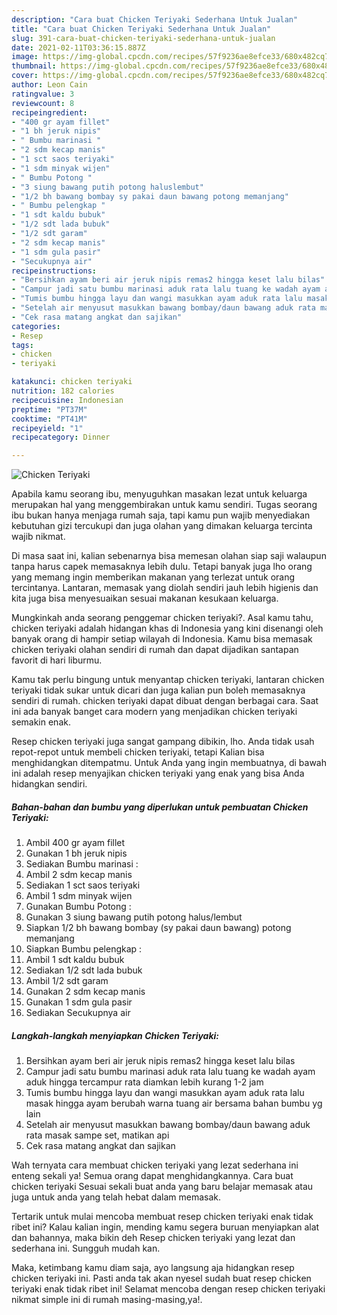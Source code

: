 ```yaml
---
description: "Cara buat Chicken Teriyaki Sederhana Untuk Jualan"
title: "Cara buat Chicken Teriyaki Sederhana Untuk Jualan"
slug: 391-cara-buat-chicken-teriyaki-sederhana-untuk-jualan
date: 2021-02-11T03:36:15.887Z
image: https://img-global.cpcdn.com/recipes/57f9236ae8efce33/680x482cq70/chicken-teriyaki-foto-resep-utama.jpg
thumbnail: https://img-global.cpcdn.com/recipes/57f9236ae8efce33/680x482cq70/chicken-teriyaki-foto-resep-utama.jpg
cover: https://img-global.cpcdn.com/recipes/57f9236ae8efce33/680x482cq70/chicken-teriyaki-foto-resep-utama.jpg
author: Leon Cain
ratingvalue: 3
reviewcount: 8
recipeingredient:
- "400 gr ayam fillet"
- "1 bh jeruk nipis"
- " Bumbu marinasi "
- "2 sdm kecap manis"
- "1 sct saos teriyaki"
- "1 sdm minyak wijen"
- " Bumbu Potong "
- "3 siung bawang putih potong haluslembut"
- "1/2 bh bawang bombay sy pakai daun bawang potong memanjang"
- " Bumbu pelengkap "
- "1 sdt kaldu bubuk"
- "1/2 sdt lada bubuk"
- "1/2 sdt garam"
- "2 sdm kecap manis"
- "1 sdm gula pasir"
- "Secukupnya air"
recipeinstructions:
- "Bersihkan ayam beri air jeruk nipis remas2 hingga keset lalu bilas"
- "Campur jadi satu bumbu marinasi aduk rata lalu tuang ke wadah ayam aduk hingga tercampur rata diamkan lebih kurang 1-2 jam"
- "Tumis bumbu hingga layu dan wangi masukkan ayam aduk rata lalu masak hingga ayam berubah warna tuang air bersama bahan bumbu yg lain"
- "Setelah air menyusut masukkan bawang bombay/daun bawang aduk rata masak sampe set, matikan api"
- "Cek rasa matang angkat dan sajikan"
categories:
- Resep
tags:
- chicken
- teriyaki

katakunci: chicken teriyaki 
nutrition: 182 calories
recipecuisine: Indonesian
preptime: "PT37M"
cooktime: "PT41M"
recipeyield: "1"
recipecategory: Dinner

---
```



![Chicken Teriyaki](https://img-global.cpcdn.com/recipes/57f9236ae8efce33/680x482cq70/chicken-teriyaki-foto-resep-utama.jpg)

Apabila kamu seorang ibu, menyuguhkan masakan lezat untuk keluarga merupakan hal yang menggembirakan untuk kamu sendiri. Tugas seorang ibu bukan hanya menjaga rumah saja, tapi kamu pun wajib menyediakan kebutuhan gizi tercukupi dan juga olahan yang dimakan keluarga tercinta wajib nikmat.

Di masa  saat ini, kalian sebenarnya bisa memesan olahan siap saji walaupun tanpa harus capek memasaknya lebih dulu. Tetapi banyak juga lho orang yang memang ingin memberikan makanan yang terlezat untuk orang tercintanya. Lantaran, memasak yang diolah sendiri jauh lebih higienis dan kita juga bisa menyesuaikan sesuai makanan kesukaan keluarga. 



Mungkinkah anda seorang penggemar chicken teriyaki?. Asal kamu tahu, chicken teriyaki adalah hidangan khas di Indonesia yang kini disenangi oleh banyak orang di hampir setiap wilayah di Indonesia. Kamu bisa memasak chicken teriyaki olahan sendiri di rumah dan dapat dijadikan santapan favorit di hari liburmu.

Kamu tak perlu bingung untuk menyantap chicken teriyaki, lantaran chicken teriyaki tidak sukar untuk dicari dan juga kalian pun boleh memasaknya sendiri di rumah. chicken teriyaki dapat dibuat dengan berbagai cara. Saat ini ada banyak banget cara modern yang menjadikan chicken teriyaki semakin enak.

Resep chicken teriyaki juga sangat gampang dibikin, lho. Anda tidak usah repot-repot untuk membeli chicken teriyaki, tetapi Kalian bisa menghidangkan ditempatmu. Untuk Anda yang ingin membuatnya, di bawah ini adalah resep menyajikan chicken teriyaki yang enak yang bisa Anda hidangkan sendiri.

<!--inarticleads1-->

##### Bahan-bahan dan bumbu yang diperlukan untuk pembuatan Chicken Teriyaki:

1. Ambil 400 gr ayam fillet
1. Gunakan 1 bh jeruk nipis
1. Sediakan  Bumbu marinasi :
1. Ambil 2 sdm kecap manis
1. Sediakan 1 sct saos teriyaki
1. Ambil 1 sdm minyak wijen
1. Gunakan  Bumbu Potong :
1. Gunakan 3 siung bawang putih potong halus/lembut
1. Siapkan 1/2 bh bawang bombay (sy pakai daun bawang) potong memanjang
1. Siapkan  Bumbu pelengkap :
1. Ambil 1 sdt kaldu bubuk
1. Sediakan 1/2 sdt lada bubuk
1. Ambil 1/2 sdt garam
1. Gunakan 2 sdm kecap manis
1. Gunakan 1 sdm gula pasir
1. Sediakan Secukupnya air




<!--inarticleads2-->

##### Langkah-langkah menyiapkan Chicken Teriyaki:

1. Bersihkan ayam beri air jeruk nipis remas2 hingga keset lalu bilas
1. Campur jadi satu bumbu marinasi aduk rata lalu tuang ke wadah ayam aduk hingga tercampur rata diamkan lebih kurang 1-2 jam
1. Tumis bumbu hingga layu dan wangi masukkan ayam aduk rata lalu masak hingga ayam berubah warna tuang air bersama bahan bumbu yg lain
1. Setelah air menyusut masukkan bawang bombay/daun bawang aduk rata masak sampe set, matikan api
1. Cek rasa matang angkat dan sajikan




Wah ternyata cara membuat chicken teriyaki yang lezat sederhana ini enteng sekali ya! Semua orang dapat menghidangkannya. Cara buat chicken teriyaki Sesuai sekali buat anda yang baru belajar memasak atau juga untuk anda yang telah hebat dalam memasak.

Tertarik untuk mulai mencoba membuat resep chicken teriyaki enak tidak ribet ini? Kalau kalian ingin, mending kamu segera buruan menyiapkan alat dan bahannya, maka bikin deh Resep chicken teriyaki yang lezat dan sederhana ini. Sungguh mudah kan. 

Maka, ketimbang kamu diam saja, ayo langsung aja hidangkan resep chicken teriyaki ini. Pasti anda tak akan nyesel sudah buat resep chicken teriyaki enak tidak ribet ini! Selamat mencoba dengan resep chicken teriyaki nikmat simple ini di rumah masing-masing,ya!.

